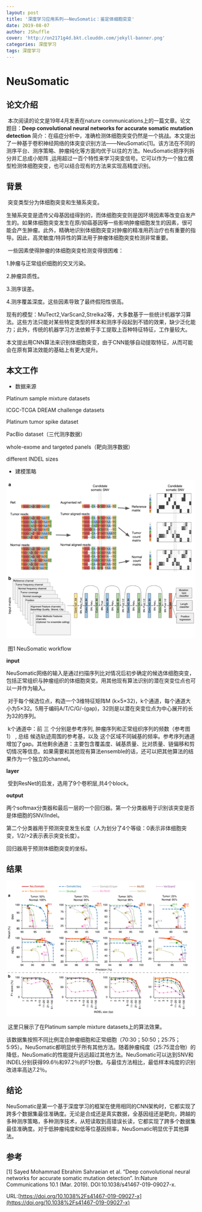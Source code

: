 ```yaml
---
layout: post
title: '深度学习应用系列——NeuSomatic：鉴定体细胞突变'
date: 2019-08-07
author: JShuffle
cover: 'http://on2171g4d.bkt.clouddn.com/jekyll-banner.png'
categories: 深度学习
tags: 深度学习
---
```


# NeuSomatic



## 论文介绍

​	本次阅读的论文是19年4月发表在nature communications上的一篇文章。论文题目：**Deep convolutional neural networks for accurate somatic mutation detection**
​	简介：在癌症分析中，准确检测体细胞突变仍然是一个挑战。本文提出了一种基于卷积神经网络的体突变识别方法——NeuSomatic[1]。该方法在不同的测序平台、测序策略、肿瘤纯化等方面均优于以往的方法。NeuSomatic把序列拆分并汇总成小矩阵 ,运用超过一百个特性来学习突变信号。它可以作为一个独立模型检测体细胞突变，也可以结合现有的方法来实现高精度识别。

## 背景

​	突变类型分为体细胞突变和生殖系突变。

​	生殖系突变是遗传父母基因组得到的，而体细胞突变则是因环境因素等改变自发产生的。如果体细胞突变发生在原/抑癌基因等一些影响肿瘤细胞发生的因素，很可能会产生肿瘤。此外，精确地识别体细胞突变对肿瘤的精准用药治疗也有重要的指导。因此，高灵敏度/特异性的算法用于肿瘤体细胞突变检测非常重要。

​	一些因素使得肿瘤的体细胞突变检测变得很困难：

1.肿瘤与正常组织细胞的交叉污染。

2.肿瘤异质性。

3.测序误差。

4.测序覆盖深度。这些因素导致了最终假阳性很高。

​	现有的模型：MuTect2,VarScan2,Strelka2等，大多数基于一些统计机器学习算法。这些方法只能对某些特定类型的样本和测序手段起到不错的效果，缺少泛化能力；此外，传统的机器学习方法依赖于手工提取上百种特征特征，工作量较大。

​	本文提出用CNN算法来识别体细胞突变，由于CNN能够自动提取特征，从而可能会在原有算法效能的基础上有更大提升。

## 本文工作

- 数据来源

Platinum sample mixture datasets

ICGC-TCGA DREAM challenge datasets

Platinum tumor spike dataset

PacBio dataset（三代测序数据）

whole-exome and targeted panels（靶向测序数据）

different INDEL sizes

- 建模策略

![1571466678(1).png](https://raw.githubusercontent.com/JShuffle/picGo/master/1571466678(1).png)


​									图1 NeuSomatic workflow

**input**

​	NeuSomatic网络的输入是通过扫描序列比对情况后初步确定的候选体细胞突变，包括正常组织与肿瘤组织的体细胞突变。用其他现有算法识别的潜在突变位点也可以一并作为输入。

​	对于每个候选位点，构造一个3维特征矩阵M (k×5×32)，k个通道，每个通道大小为5×32。5用于编码A/T/C/G/-(gap)，32则是以潜在突变位点为中心展开的长为32的序列。

​	k个通道中：前 三 个分别是参考序列, 肿瘤序列和正常组织序列的频数（参考图1） , 总结 候选轨迹周围的参考基，以及 这个区域不同碱基的频率。参考序列通道增加了gap。其他剩余通道：主要包含覆盖度、碱基质量、比对质量、链偏移和剪切情况等信息。如果需要和其他现有算法ensemble的话，还可以把其他算法的结果作为一个独立的channel。

**layer**

​	受到ResNet的启发，选用了9个卷积层,共4个block。

**output**

​	两个softmax分类器和最后一层的一个回归器。第一个分类器用于识别该突变是否是体细胞的SNV/Indel。

第二个分类器用于预测突变发生长度（人为划分了4个等级：0表示非体细胞突变，1/2/>2表示表示突变长度）。

回归器用于预测体细胞突变的坐标。

## 结果

![1571466774(1).png](https://raw.githubusercontent.com/JShuffle/picGo/master/1571466774(1).png)

​	这里只展示了在Platinum sample mixture datasets上的算法效果。

该数据集按照不同比例混合肿瘤细胞和正常细胞（70:30；50:50；25:75；5:95）。NeuSomatic都明显优于所有其他方法。随着肿瘤纯度（25:75混合物）的降低，NeuSomatic的性能提升远远超过其他方法。NeuSomatic可以达到SNV和INDEL分别获得99.6％和97.2％的F1分数。与最佳方法相比，最低样本纯度的识别改进率高达7.2％。

## 结论

​	NeuSomatic是第一个基于深度学习的框架在使用相同的CNN架构时，它都实现了跨多个数据集最佳准确度。无论是合成还是真实数据，全基因组还是靶向，跨越的多种测序策略，多种测序技术，从短读取到高错误长读，它都实现了跨多个数据集最佳准确度。对于低肿瘤纯度和低等位基因频率，NeuSomatic明显优于其他算法。

## 参考

[1] Sayed Mohammad Ebrahim Sahraeian et al. “Deep convolutional neural networks for accurate somatic mutation detection”. In:Nature Communications 10.1 (Mar. 2019). DOI:10.1038/s41467-019-09027-x.

URL:[https://doi.org/10.1038%2Fs41467-019-09027-x](https://doi.org/10.1038%2Fs41467-019-09027-x)
